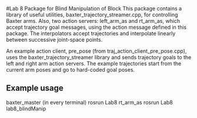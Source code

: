 #Lab 8 Package for Blind Manipulation of Block
This package contains a library of useful utilities, baxter_trajectory_streamer.cpp, for controlling Baxter arms.
Also, two action servers: left_arm_as and rt_arm_as, which accept trajectory goal messages, using the action
message defined in this package.  The interpolators accept trajectories and interpolate linearly between successive
joint-space points.

An example action client, pre_pose (from traj_action_client_pre_pose.cpp), uses the baxter_trajectory_streamer library
and sends trajectory goals to the left and right arm action servers.  The example trajectories start from the
current arm poses and go to hard-coded goal poses.

## Example usage
baxter_master (in every terminal)
rosrun Lab8 rt_arm_as
rosrun Lab8 lab8_blindManip
